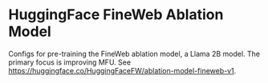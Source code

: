 # HuggingFace FineWeb Ablation Model

Configs for pre-training the FineWeb ablation model, a Llama 2B model. The primary focus
is improving MFU. See https://huggingface.co/HuggingFaceFW/ablation-model-fineweb-v1.
